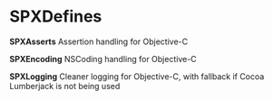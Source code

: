 SPXDefines
==========

**SPXAsserts**
Assertion handling for Objective-C

**SPXEncoding**
NSCoding handling for Objective-C

**SPXLogging**
Cleaner logging for Objective-C, with fallback if Cocoa Lumberjack is not being used

